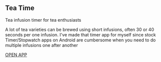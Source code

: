 ## Tea Time

Tea infusion timer for tea enthusiasts

A lot of tea varieties can be brewed using short infusions, often 30 or 40 seconds per one infusion. I've made that timer app for myself since stock Timer/Stopwatch apps on Android are cumbersome when you need to do multiple infusions one after another

[OPEN APP](https://alpatovdanila.github.io/tea-time/)